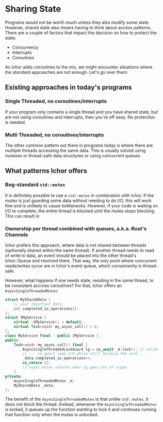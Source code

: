 # Sharing State

Programs would not be worth much unless they also modify some state. However, shared state also means having to think about access patterns. There are a couple of factors that impact the decision on how to protect the state:

* Concurrency
* Interrupts
* Coroutines

As Ichor adds coroutines to the mix, we might encounter situations where the standard approaches are not enough. Let's go over them:

## Existing approaches in today's programs

### Single Threaded, no coroutines/interrupts

If your program only contains a single thread and you have shared state, but are not using coroutines and interrupts, then you're off easy. No protection is needed.

### Multi Threaded, no coroutines/interrupts

The other common pattern out there in programs today is where there are multiple threads accessing the same data. This is usually solved using mutexes or thread-safe data structures or using concurrent queues.  

## What patterns Ichor offers

### Bog-standard `std::mutex`

It is definitely possible to use a `std::mutex` in combination with Ichor. If the mutex is just guarding some data without needing to do I/O, this will work fine and is unlikely to cause bottlenecks. However, if your code is waiting on I/O to complete, the entire thread is blocked until the mutex stops blocking. This can result in 

### Ownership per thread combined with queues, a.k.a. Rust's Channels

Ichor prefers this approach, where data is not shared between threads (optionally shared within the same thread). If another thread needs to read of write to data, an event should be placed into the other thread's Ichor::Queue and resolved there. That way, the only point where concurrent reads/writes occur are in Ichor's event queue, which conveniently is thread-safe.

However, what happens if one needs state, residing in the same thread, to be consistent accross coroutines? For that, Ichor offers an `AsyncSingleThreadedMutex`:

```c++
struct MySharedData {
    // your important data
    int completed_io_operations{};
};
struct IMyService {
    virtual ~IMyService() = default;
    virtual Task<void> my_async_call() = 0;
};
class MyService final : public IMyService {
public:
    Task<void> my_async_call() final {
        AsyncSingleThreadedLockGuard lg = co_await _m.lock(); // unliked std::mutex, this call does not block the thread.
        // ... co_await some I/O while still holding the lock ...
        _data.completed_io_operations++;
        co_return {};
        // async mutex unlocks when lg goes out of scope
    }
private:
    AsyncSingleThreadedMutex _m;
    MySharedData _data;
};
```

The benefit of the `AsyncSingleThreadedMutex` is that unlike `std::mutex`, it does not block the thread. Instead, whenever the `AsyncSingleThreadedMutex` is locked, it queues up the function wanting to lock it and continues running that function only when the mutex is unlocked.
